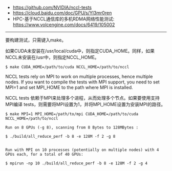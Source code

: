 

- https://github.com/NVIDIA/nccl-tests
- https://cloud.baidu.com/doc/GPU/s/Yl3mr0ren
- HPC-基于NCCL通信库的多机RDMA网络性能测试: https://www.volcengine.com/docs/6419/105002




------




要构建测试，只需键入make。

如果CUDA未安装在/usr/local/cuda中，则指定CUDA_HOME。同样，如果NCCL未安装在/usr中，则指定NCCL_HOME。

```
$ make CUDA_HOME=/path/to/cuda NCCL_HOME=/path/to/nccl
```

NCCL tests rely on MPI to work on multiple processes, hence multiple nodes. If you want to compile the tests with MPI support, you need to set MPI=1 and set MPI_HOME to the path where MPI is installed.

NCCL tests 依赖于MPI来处理多个进程，从而处理多个节点。如果要使用支持MPI编译 tests，则需要将MPI设置为1，并将MPI_HOME设置为安装MPI的路径。


```
$ make MPI=1 MPI_HOME=/path/to/mpi CUDA_HOME=/path/to/cuda NCCL_HOME=/path/to/nccl
```



```
Run on 8 GPUs (-g 8), scanning from 8 Bytes to 128MBytes :

$ ./build/all_reduce_perf -b 8 -e 128M -f 2 -g 8


Run with MPI on 10 processes (potentially on multiple nodes) with 4 GPUs each, for a total of 40 GPUs:

$ mpirun -np 10 ./build/all_reduce_perf -b 8 -e 128M -f 2 -g 4
```





